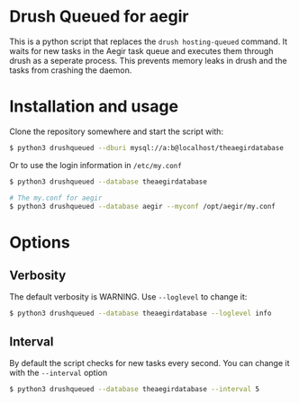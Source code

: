 # Drush Queued for aegir

This is a python script that replaces the `drush hosting-queued` command. It waits for new tasks in the Aegir task queue
 and executes them through drush as a seperate process. This prevents memory leaks in drush and the tasks from crashing
 the daemon.
 
# Installation and usage

Clone the repository somewhere and start the script with:

```bash
$ python3 drushqueued --dburi mysql://a:b@localhost/theaegirdatabase
```

Or to use the login information in `/etc/my.conf`

```bash
$ python3 drushqueued --database theaegirdatabase

# The my.conf for aegir
$ python3 drushqueued --database aegir --myconf /opt/aegir/my.conf
```

# Options

## Verbosity

The default verbosity is WARNING. Use `--loglevel` to change it:

```bash
$ python3 drushqueued --database theaegirdatabase --loglevel info
```

## Interval

By default the script checks for new tasks every second. You can change it with the `--interval` option

```bash
$ python3 drushqueued --database theaegirdatabase --interval 5
```